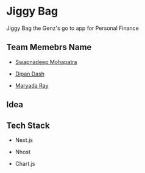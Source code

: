 # Jiggy Bag

Jiggy Bag the Genz's go to app for Personal Finance

## Team Memebrs Name

- [Swapnadeep Mohapatra](https://github.com/swapnadeepmohapatra)

- [Dipan Dash](https://github.com/DipanDash)

- [Maryada Ray](https://github.com/maryadaray)

## Idea

## Tech Stack

- Next.js

- Nhost

- Chart.js
